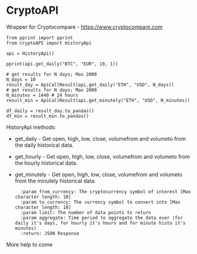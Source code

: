 # CryptoAPI
Wrapper for Cryptocompare -  https://www.cryptocompare.com


```
from pprint import pprint
from cryptoAPI import HistoryApi

api = HistoryApi()

pprint(api.get_daily("BTC", "EUR", 10, 1))

# get results for N days; Max 2000 
N_days = 10
result_day = ApiCallResult(api.get_daily("ETH", "USD", N_days))
# get results for N days; Max 2000 
N_minutes = 1440 # 24 hours
result_min = ApiCallResult(api.get_minutely("ETH", "USD", N_minutes))

df_daily = result_day.to_pandas()
df_min = result_min.to_pandas()

```

HistoryApi methods:
* get_daily           - Get open, high, low, close, volumefrom and volumeto from the daily historical data.
* get_hourly          - Get open, high, low, close, volumefrom and volumeto from the hourly historical data.
* get_minutely        - Get open, high, low, close, volumefrom and volumeto from the minutely historical data.


        :param from_currency: The cryptocurrency symbol of interest [Max character length: 10]
        :param to_currency: The currency symbol to convert into [Max character length: 10]
        :param limit: The number of data points to return
        :param aggregate: Time period to aggregate the data over (for daily it's days, for hourly it's hours and for minute histo it's minutes)
        :return: JSON Response
        

More help to come
